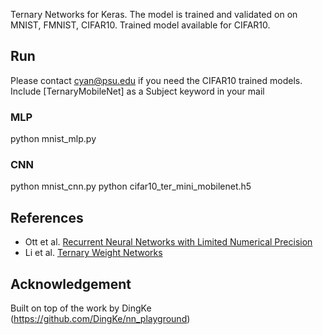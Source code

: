 Ternary Networks for Keras. The model is trained and validated on on MNIST, FMNIST, CIFAR10. Trained model available for CIFAR10. 

## Run
Please contact cyan@psu.edu if you need the CIFAR10 trained models. Include [TernaryMobileNet] as a Subject keyword in your mail
### MLP
python mnist_mlp.py

### CNN
python mnist_cnn.py
python cifar10_ter_mini_mobilenet.h5

## References 
* Ott et al. [Recurrent Neural Networks with Limited Numerical Precision](http://arxiv.org/abs/1608.06902)
* Li et al. [Ternary Weight Networks](http://arxiv.org/abs/1605.04711)

## Acknowledgement
Built on top of the work by DingKe (https://github.com/DingKe/nn_playground)
